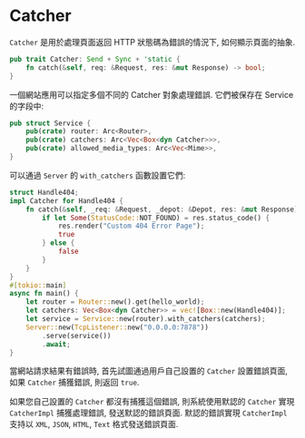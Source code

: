 # Catcher

```Catcher``` 是用於處理頁面返回 HTTP 狀態碼為錯誤的情況下, 如何顯示頁面的抽象.

```rust
pub trait Catcher: Send + Sync + 'static {
    fn catch(&self, req: &Request, res: &mut Response) -> bool;
}
```

一個網站應用可以指定多個不同的 Catcher 對象處理錯誤. 它們被保存在 Service 的字段中:

```rust
pub struct Service {
    pub(crate) router: Arc<Router>,
    pub(crate) catchers: Arc<Vec<Box<dyn Catcher>>>,
    pub(crate) allowed_media_types: Arc<Vec<Mime>>,
}
```

可以通過 ```Server``` 的 ```with_catchers``` 函數設置它們:

```rust
struct Handle404;
impl Catcher for Handle404 {
    fn catch(&self, _req: &Request, _depot: &Depot, res: &mut Response) -> bool {
        if let Some(StatusCode::NOT_FOUND) = res.status_code() {
            res.render("Custom 404 Error Page");
            true
        } else {
            false
        }
    }
}
#[tokio::main]
async fn main() {
    let router = Router::new().get(hello_world);
    let catchers: Vec<Box<dyn Catcher>> = vec![Box::new(Handle404)];
    let service = Service::new(router).with_catchers(catchers);
    Server::new(TcpListener::new("0.0.0.0:7878"))
        .serve(service())
        .await;
}
```

當網站請求結果有錯誤時, 首先試圖通過用戶自己設置的 ```Catcher``` 設置錯誤頁面, 如果 ```Catcher``` 捕獲錯誤, 則返回 ```true```. 

如果您自己設置的 ```Catcher``` 都沒有捕獲這個錯誤, 則系統使用默認的 ```Catcher``` 實現 ```CatcherImpl``` 捕獲處理錯誤, 發送默認的錯誤頁面. 默認的錯誤實現 ```CatcherImpl``` 支持以 ```XML```, ```JSON```, ```HTML```, ```Text``` 格式發送錯誤頁面.